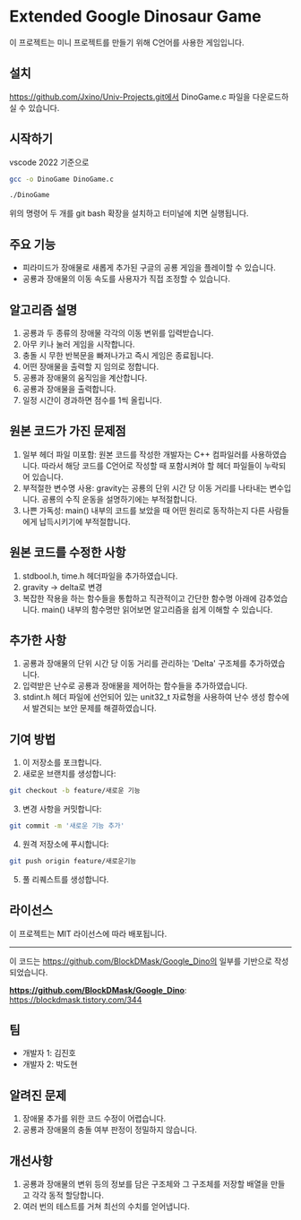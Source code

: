 # Extended Google Dinosaur Game

이 프로젝트는 미니 프로젝트를 만들기 위해 C언어를 사용한 게임입니다.

## 설치

https://github.com/Jxino/Univ-Projects.git에서 DinoGame.c 파일을 다운로드하실 수 있습니다.

## 시작하기

vscode 2022 기준으로
```bash
gcc -o DinoGame DinoGame.c
```
```bash
./DinoGame
```
위의 명령어 두 개를 git bash 확장을 설치하고 터미널에 치면 실행됩니다.

## 주요 기능

- 피라미드가 장애물로 새롭게 추가된 구글의 공룡 게임을 플레이할 수 있습니다.
- 공룡과 장애물의 이동 속도를 사용자가 직접 조정할 수 있습니다.

## 알고리즘 설명

1. 공룡과 두 종류의 장애물 각각의 이동 변위를 입력받습니다.
2. 아무 키나 눌러 게임을 시작합니다.
3. 충돌 시 무한 반복문을 빠져나가고 즉시 게임은 종료됩니다.
4. 어떤 장애물을 출력할 지 임의로 정합니다.
5. 공룡과 장애물의 움직임을 계산합니다.
6. 공룡과 장애물을 출력합니다.
7. 일정 시간이 경과하면 점수를 1씩 올립니다.

## 원본 코드가 가진 문제점

1. 일부 헤더 파일 미포함: 원본 코드를 작성한 개발자는 C++ 컴파일러를 사용하였습니다. 따라서 해당 코드를 C언어로 작성할 때 포함시켜야 할 헤더 파일들이 누락되어 있습니다.
2. 부적절한 변수명 사용: gravity는 공룡의 단위 시간 당 이동 거리를 나타내는 변수입니다. 공룡의 수직 운동을 설명하기에는 부적절합니다.
3. 나쁜 가독성: main() 내부의 코드를 보았을 때 어떤 원리로 동작하는지 다른 사람들에게 납득시키기에 부적절합니다.

## 원본 코드를 수정한 사항

1. stdbool.h, time.h 헤더파일을 추가하였습니다.
2. gravity -> delta로 변경
3. 복잡한 작용을 하는 함수들을 통합하고 직관적이고 간단한 함수명 아래에 감추었습니다. main() 내부의 함수명만 읽어보면 알고리즘을 쉽게 이해할 수 있습니다.

## 추가한 사항

1. 공룡과 장애물의 단위 시간 당 이동 거리를 관리하는 'Delta' 구조체를 추가하였습니다.
2. 입력받은 난수로 공룡과 장애물을 제어하는 함수들을 추가하였습니다.
3. stdint.h 헤더 파일에 선언되어 있는 unit32_t 자료형을 사용하여 난수 생성 함수에서 발견되는 보안 문제를 해결하였습니다.

## 기여 방법

1. 이 저장소를 포크합니다.
2. 새로운 브랜치를 생성합니다: 
```bash
git checkout -b feature/새로운 기능
```
3. 변경 사항을 커밋합니다: 
```bash
git commit -m '새로운 기능 추가'
```
4. 원격 저장소에 푸시합니다: 
```bash
git push origin feature/새로운기능
```
5. 풀 리퀘스트를 생성합니다.

## 라이선스

이 프로젝트는 MIT 라이선스에 따라 배포됩니다.

---

이 코드는 https://github.com/BlockDMask/Google_Dino의 일부를 기반으로 작성되었습니다.

**https://github.com/BlockDMask/Google_Dino**: https://blockdmask.tistory.com/344

## 팀

- 개발자 1: 김진호
- 개발자 2: 박도현

## 알려진 문제

1. 장애물 추가를 위한 코드 수정이 어렵습니다.
2. 공룡과 장애물의 충돌 여부 판정이 정밀하지 않습니다.

## 개선사항

1. 공룡과 장애물의 변위 등의 정보를 담은 구조체와 그 구조체를 저장할 배열을 만들고 각각 동적 할당합니다.
2. 여러 번의 테스트를 거쳐 최선의 수치를 얻어냅니다.